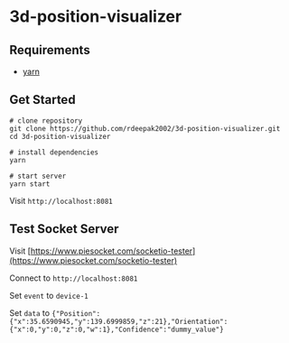 # 3d-position-visualizer

## Requirements

- [yarn](https://classic.yarnpkg.com/lang/en/docs/install/#mac-stable)

## Get Started

```shell
# clone repository
git clone https://github.com/rdeepak2002/3d-position-visualizer.git
cd 3d-position-visualizer

# install dependencies
yarn

# start server
yarn start
```

Visit ``http://localhost:8081``

## Test Socket Server

Visit [https://www.piesocket.com/socketio-tester](https://www.piesocket.com/socketio-tester)

Connect to ``http://localhost:8081``

Set ``event`` to ``device-1``

Set ``data`` to ``{"Position":{"x":35.6590945,"y":139.6999859,"z":21},"Orientation":{"x":0,"y":0,"z":0,"w":1},"Confidence":"dummy_value"}``

